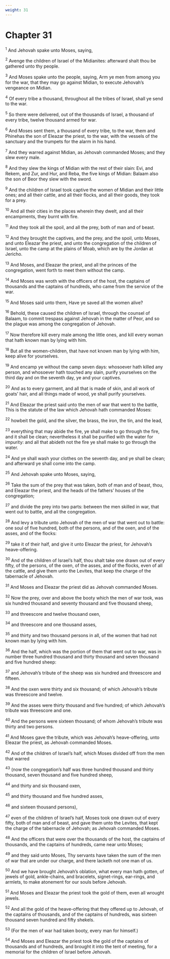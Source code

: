 ```yaml
---
weight: 31
---
```


# Chapter 31

<sup>1</sup> And Jehovah spake unto Moses, saying, 

<sup>2</sup> Avenge the children of Israel of the Midianites: afterward shalt thou be gathered unto thy people. 

<sup>3</sup> And Moses spake unto the people, saying, Arm ye men from among you for the war, that they may go against Midian, to execute Jehovah’s vengeance on Midian. 

<sup>4</sup> Of every tribe a thousand, throughout all the tribes of Israel, shall ye send to the war. 

<sup>5</sup> So there were delivered, out of the thousands of Israel, a thousand of every tribe, twelve thousand armed for war. 

<sup>6</sup> And Moses sent them, a thousand of every tribe, to the war, them and Phinehas the son of Eleazar the priest, to the war, with the vessels of the sanctuary and the trumpets for the alarm in his hand. 

<sup>7</sup> And they warred against Midian, as Jehovah commanded Moses; and they slew every male. 

<sup>8</sup> And they slew the kings of Midian with the rest of their slain: Evi, and Rekem, and Zur, and Hur, and Reba, the five kings of Midian: Balaam also the son of Beor they slew with the sword. 

<sup>9</sup> And the children of Israel took captive the women of Midian and their little ones; and all their cattle, and all their flocks, and all their goods, they took for a prey. 

<sup>10</sup> And all their cities in the places wherein they dwelt, and all their encampments, they burnt with fire. 

<sup>11</sup> And they took all the spoil, and all the prey, both of man and of beast. 

<sup>12</sup> And they brought the captives, and the prey, and the spoil, unto Moses, and unto Eleazar the priest, and unto the congregation of the children of Israel, unto the camp at the plains of Moab, which are by the Jordan at Jericho. 

<sup>13</sup> And Moses, and Eleazar the priest, and all the princes of the congregation, went forth to meet them without the camp. 

<sup>14</sup> And Moses was wroth with the officers of the host, the captains of thousands and the captains of hundreds, who came from the service of the war. 

<sup>15</sup> And Moses said unto them, Have ye saved all the women alive? 

<sup>16</sup> Behold, these caused the children of Israel, through the counsel of Balaam, to commit trespass against Jehovah in the matter of Peor, and so the plague was among the congregation of Jehovah. 

<sup>17</sup> Now therefore kill every male among the little ones, and kill every woman that hath known man by lying with him. 

<sup>18</sup> But all the women-children, that have not known man by lying with him, keep alive for yourselves. 

<sup>19</sup> And encamp ye without the camp seven days: whosoever hath killed any person, and whosoever hath touched any slain, purify yourselves on the third day and on the seventh day, ye and your captives. 

<sup>20</sup> And as to every garment, and all that is made of skin, and all work of goats’ hair, and all things made of wood, ye shall purify yourselves. 

<sup>21</sup> And Eleazar the priest said unto the men of war that went to the battle, This is the statute of the law which Jehovah hath commanded Moses: 

<sup>22</sup> howbeit the gold, and the silver, the brass, the iron, the tin, and the lead, 

<sup>23</sup> everything that may abide the fire, ye shall make to go through the fire, and it shall be clean; nevertheless it shall be purified with the water for impurity: and all that abideth not the fire ye shall make to go through the water. 

<sup>24</sup> And ye shall wash your clothes on the seventh day, and ye shall be clean; and afterward ye shall come into the camp. 

<sup>25</sup> And Jehovah spake unto Moses, saying, 

<sup>26</sup> Take the sum of the prey that was taken, both of man and of beast, thou, and Eleazar the priest, and the heads of the fathers’ houses of the congregation; 

<sup>27</sup> and divide the prey into two parts: between the men skilled in war, that went out to battle, and all the congregation. 

<sup>28</sup> And levy a tribute unto Jehovah of the men of war that went out to battle: one soul of five hundred, both of the persons, and of the oxen, and of the asses, and of the flocks: 

<sup>29</sup> take it of their half, and give it unto Eleazar the priest, for Jehovah’s heave-offering. 

<sup>30</sup> And of the children of Israel’s half, thou shalt take one drawn out of every fifty, of the persons, of the oxen, of the asses, and of the flocks, even of all the cattle, and give them unto the Levites, that keep the charge of the tabernacle of Jehovah. 

<sup>31</sup> And Moses and Eleazar the priest did as Jehovah commanded Moses. 

<sup>32</sup> Now the prey, over and above the booty which the men of war took, was six hundred thousand and seventy thousand and five thousand sheep, 

<sup>33</sup> and threescore and twelve thousand oxen, 

<sup>34</sup> and threescore and one thousand asses, 

<sup>35</sup> and thirty and two thousand persons in all, of the women that had not known man by lying with him. 

<sup>36</sup> And the half, which was the portion of them that went out to war, was in number three hundred thousand and thirty thousand and seven thousand and five hundred sheep: 

<sup>37</sup> and Jehovah’s tribute of the sheep was six hundred and threescore and fifteen. 

<sup>38</sup> And the oxen were thirty and six thousand; of which Jehovah’s tribute was threescore and twelve. 

<sup>39</sup> And the asses were thirty thousand and five hundred; of which Jehovah’s tribute was threescore and one. 

<sup>40</sup> And the persons were sixteen thousand; of whom Jehovah’s tribute was thirty and two persons. 

<sup>41</sup> And Moses gave the tribute, which was Jehovah’s heave-offering, unto Eleazar the priest, as Jehovah commanded Moses. 

<sup>42</sup> And of the children of Israel’s half, which Moses divided off from the men that warred 

<sup>43</sup> (now the congregation’s half was three hundred thousand and thirty thousand, seven thousand and five hundred sheep, 

<sup>44</sup> and thirty and six thousand oxen, 

<sup>45</sup> and thirty thousand and five hundred asses, 

<sup>46</sup> and sixteen thousand persons), 

<sup>47</sup> even of the children of Israel’s half, Moses took one drawn out of every fifty, both of man and of beast, and gave them unto the Levites, that kept the charge of the tabernacle of Jehovah; as Jehovah commanded Moses. 

<sup>48</sup> And the officers that were over the thousands of the host, the captains of thousands, and the captains of hundreds, came near unto Moses; 

<sup>49</sup> and they said unto Moses, Thy servants have taken the sum of the men of war that are under our charge, and there lacketh not one man of us. 

<sup>50</sup> And we have brought Jehovah’s oblation, what every man hath gotten, of jewels of gold, ankle-chains, and bracelets, signet-rings, ear-rings, and armlets, to make atonement for our souls before Jehovah. 

<sup>51</sup> And Moses and Eleazar the priest took the gold of them, even all wrought jewels. 

<sup>52</sup> And all the gold of the heave-offering that they offered up to Jehovah, of the captains of thousands, and of the captains of hundreds, was sixteen thousand seven hundred and fifty shekels. 

<sup>53</sup> (For the men of war had taken booty, every man for himself.) 

<sup>54</sup> And Moses and Eleazar the priest took the gold of the captains of thousands and of hundreds, and brought it into the tent of meeting, for a memorial for the children of Israel before Jehovah. 



